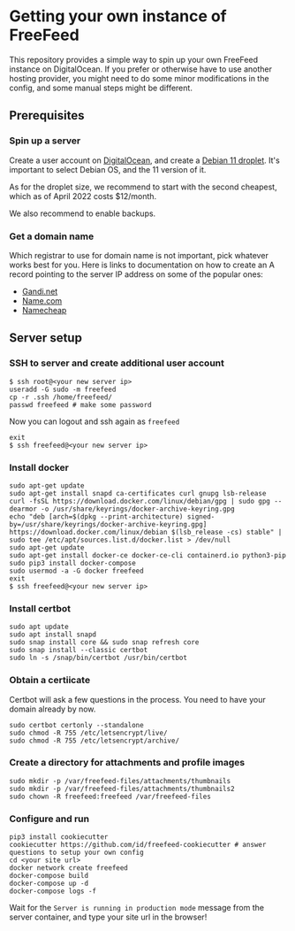 # Getting your own instance of FreeFeed

This repository provides a simple way to spin up your own FreeFeed instance on DigitalOcean. If you prefer or otherwise have to use another hosting provider, you might need to do some minor modifications in the config, and some manual steps might be different.

## Prerequisites

### Spin up a server

Create a user account on [DigitalOcean](https://www.digitalocean.com/), and create a [Debian 11 droplet](https://cloud.digitalocean.com/droplets). It's important to select Debian OS, and the 11 version of it.

As for the droplet size, we recommend to start with the second cheapest, which as of April 2022 costs $12/month.

We also recommend to enable backups.

### Get a domain name

Which registrar to use for domain name is not important, pick whatever works best for you. Here is links to documentation on how to create an A record pointing to the server IP address on some of the popular ones:

- [Gandi.net](https://docs.gandi.net/en/domain_names/common_operations/link_domain_to_website.html)
- [Name.com](https://www.name.com/support/articles/115004893508-adding-an-a-record)
- [Namecheap](https://www.namecheap.com/support/knowledgebase/article.aspx/434/2237/how-do-i-set-up-host-records-for-a-domain/)

## Server setup

### SSH to server and create additional user account

    $ ssh root@<your new server ip>
    useradd -G sudo -m freefeed
    cp -r .ssh /home/freefeed/
    passwd freefeed # make some password
    
Now you can logout and ssh again as `freefeed`

    exit
    $ ssh freefeed@<your new server ip>

### Install docker
    
    sudo apt-get update
    sudo apt-get install snapd ca-certificates curl gnupg lsb-release
    curl -fsSL https://download.docker.com/linux/debian/gpg | sudo gpg --dearmor -o /usr/share/keyrings/docker-archive-keyring.gpg
    echo "deb [arch=$(dpkg --print-architecture) signed-by=/usr/share/keyrings/docker-archive-keyring.gpg] https://download.docker.com/linux/debian $(lsb_release -cs) stable" | sudo tee /etc/apt/sources.list.d/docker.list > /dev/null
    sudo apt-get update
    sudo apt-get install docker-ce docker-ce-cli containerd.io python3-pip
    sudo pip3 install docker-compose
    sudo usermod -a -G docker freefeed
    exit
    $ ssh freefeed@<your new server ip>

### Install certbot

    sudo apt update
    sudo apt install snapd
    sudo snap install core && sudo snap refresh core
    sudo snap install --classic certbot
    sudo ln -s /snap/bin/certbot /usr/bin/certbot
    
### Obtain a certiicate

Certbot will ask a few questions in the process. You need to have your domain already by now.

    sudo certbot certonly --standalone
    sudo chmod -R 755 /etc/letsencrypt/live/
    sudo chmod -R 755 /etc/letsencrypt/archive/

### Create a directory for attachments and profile images

    sudo mkdir -p /var/freefeed-files/attachments/thumbnails
    sudo mkdir -p /var/freefeed-files/attachments/thumbnails2
    sudo chown -R freefeed:freefeed /var/freefeed-files

### Configure and run

    pip3 install cookiecutter
    cookiecutter https://github.com/id/freefeed-cookiecutter # answer questions to setup your own config
    cd <your site url>
    docker network create freefeed
    docker-compose build
    docker-compose up -d
    docker-compose logs -f
    
Wait for the `Server is running in production mode` message from the server container, and type your site url in the browser!

